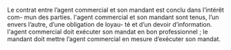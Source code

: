 Le contrat entre l’agent commercial et son mandant est conclu dans l’intérêt com-
mun des parties.
l'agent commercial et son mandant sont tenus, l’un envers l’autre, d’une obligation de loyau-
té et d’un devoir d’information.
l'agent commercial doit exécuter son mandat en bon professionnel ; le mandant doit mettre
l’agent commercial en mesure d’exécuter son mandat.